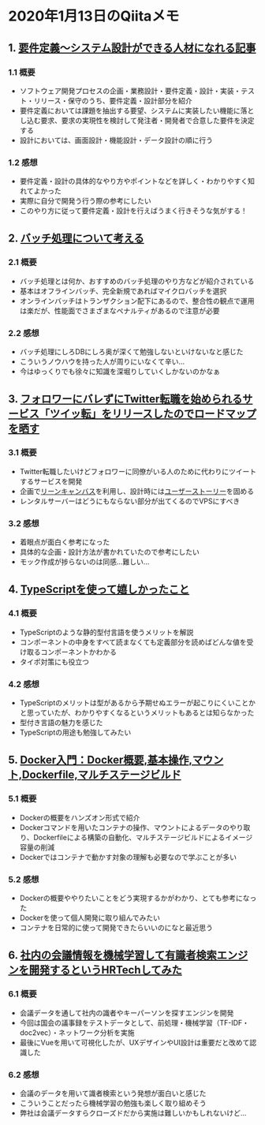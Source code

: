 # 2020年1月13日のQiitaメモ

## 1. [要件定義～システム設計ができる人材になれる記事](https://qiita.com/Saku731/items/741fcf0f40dd989ee4f8)

### 1.1 概要

- ソフトウェア開発プロセスの企画・業務設計・要件定義・設計・実装・テスト・リリース・保守のうち、要件定義・設計部分を紹介
- 要件定義においては課題を抽出する要望、システムに実装したい機能に落とし込む要求、要求の実現性を検討して発注者・開発者で合意した要件を決定する
- 設計においては、画面設計・機能設計・データ設計の順に行う

### 1.2 感想

- 要件定義・設計の具体的なやり方やポイントなどを詳しく・わかりやすく知れてよかった
- 実際に自分で開発う行う際の参考にしたい
- このやり方に従って要件定義・設計を行えばうまく行きそうな気がする！

## 2. [バッチ処理について考える](https://qiita.com/koduki/items/e90ee1fea5aa75071d95)

### 2.1 概要

- バッチ処理とは何か、おすすめのバッチ処理のやり方などが紹介されている
- 基本はオフラインバッチ、完全新規であればマイクロバッチを選択
- オンラインバッチはトランザクション配下にあるので、整合性の観点で運用は楽だが、性能面でさまざまなペナルティがあるので注意が必要

### 2.2 感想

- バッチ処理にしろDBにしろ奥が深くて勉強しないといけないなと感じた
- こういうノウハウを持った人が周りにいなくて辛い…
- 今はゆっくりでも徐々に知識を深堀りしていくしかないのかなぁ

## 3. [フォロワーにバレずにTwitter転職を始められるサービス「ツイッ転」をリリースしたのでロードマップを晒す](https://qiita.com/PruneMazui/items/7eabb663c6b94a0d1282)

### 3.1 概要

- Twitter転職したいけどフォロワーに同僚がいる人のために代わりにツイートするサービスを開発
- 企画で[リーンキャンバス](https://goodpatch.com/blog/lean-canvas/)を利用し、設計時には[ユーザーストーリー](https://dev.classmethod.jp/devops/user_story_mapping/)を固める
- レンタルサーバーはどうにもならない部分が出てくるのでVPSにすべき

### 3.2 感想

- 着眼点が面白く参考になった
- 具体的な企画・設計方法が書かれていたので参考にしたい
- モック作成が捗らないのは同感…難しい…

## 4. [TypeScriptを使って嬉しかったこと](https://qiita.com/Yametaro/items/918083d9767ac5e74895)

### 4.1 概要

- TypeScriptのような静的型付言語を使うメリットを解説
- コンポーネントの中身をすべて読まなくても定義部分を読めばどんな値を受け取るコンポーネントかわかる
- タイポ対策にも役立つ

### 4.2 感想

- TypeScriptのメリットは型があるから予期せぬエラーが起こりにくいことかと思っていたが、わかりやすくなるというメリットもあるとは知らなかった
- 型付き言語の魅力を感じた
- TypeScriptの用途も勉強してみたい

## 5. [Docker入門：Docker概要,基本操作,マウント,Dockerfile,マルチステージビルド](https://qiita.com/shiro01/items/04ca672a93384b463701)

### 5.1 概要

- Dockerの概要をハンズオン形式で紹介
- Dockerコマンドを用いたコンテナの操作、マウントによるデータのやり取り、Dockerfileによる構築の自動化、マルチステージビルドによるイメージ容量の削減
- Dockerではコンテナで動かす対象の理解も必要なので学ぶことが多い

### 5.2 感想

- Dockerの概要ややりたいことをどう実現するかがわかり、とても参考になった
- Dockerを使って個人開発に取り組んでみたい
- コンテナを日常的に使って開発できたらいいのになと最近思う

## 6. [社内の会議情報を機械学習して有識者検索エンジンを開発するというHRTechしてみた](https://qiita.com/boomin/items/973c035433b24ca4fb21)

### 6.1 概要

- 会議データを通して社内の識者やキーパーソンを探すエンジンを開発
- 今回は国会の議事録をテストデータとして、前処理・機械学習（TF-IDF・doc2vec）・ネットワーク分析を実施
- 最後にVueを用いて可視化したが、UXデザインやUI設計は重要だと改めて認識した

### 6.2 感想

- 会議のデータを用いて識者検索という発想が面白いと感じた
- こういうことだったら機械学習の勉強も楽しく取り組めそう
- 弊社は会議データすらクローズドだから実施は難しいかもしれないけど…
